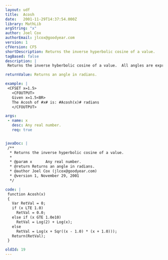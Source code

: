 ```yaml
---
layout: udf
title:  Acosh
date:   2001-11-29T14:37:54.000Z
library: MathLib
argString: "x"
author: Joel Cox
authorEmail: jlcox@goodyear.com
version: 1
cfVersion: CF5
shortDescription: Returns the inverse hyperbolic cosine of a value.
tagBased: false
description: |
 Returns the inverse hyberbolic cosine of a value.  All angles are expressed in radians.

returnValue: Returns an angle in radians.

example: |
 <CFSET x=1.5>
   <CFOUTPUT>
   Given x=1.5<BR>
   The Acosh of #x# is: #Acosh(x)# radians
   </CFOUTPUT>

args:
 - name: x
   desc: Any real number.
   req: true


javaDoc: |
 /**
  * Returns the inverse hyperbolic cosine of a value.
  * 
  * @param x      Any real number. 
  * @return Returns an angle in radians. 
  * @author Joel Cox (jlcox@goodyear.com) 
  * @version 1, November 29, 2001 
  */

code: |
 function Acosh(x)
 {
   Var RetVal = 0;
   if (x LTE 1.0) 
     RetVal = 0.0;
   else if (x GTE 1.0e10) 
     RetVal = Log(2) + Log(x);
   else
     RetVal = Log(x + Sqr((x - 1.0) * (x + 1.0)));
   Return(RetVal);
 }

oldId: 19
---
```


